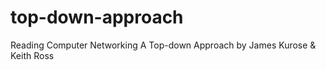 # top-down-approach
Reading Computer Networking A Top-down Approach by James Kurose &amp; Keith Ross
